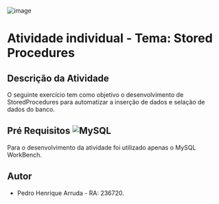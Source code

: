 ![image](https://github.com/PedroHArruda/BancoDeDados/assets/143942475/32caaafc-7f51-4fb8-96f9-b01b33b018db)

# Atividade individual - Tema: Stored Procedures

## Descrição da Atividade
O seguinte exercício tem como objetivo o desenvolvimento de StoredProcedures para automatizar a inserção de dados e selação de dados do banco. 

## Pré Requisitos ![MySQL](https://img.shields.io/badge/mysql-4479A1.svg?style=for-the-badge&logo=mysql&logoColor=white)
Para o desenvolvimento da atividade foi utilizado apenas o MySQL WorkBench. 

## Autor
- Pedro Henrique Arruda - RA: 236720. 
